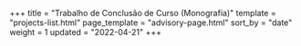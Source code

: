 +++
title = "Trabalho de Conclusão de Curso (Monografia)"
template = "projects-list.html"
page_template = "advisory-page.html"
sort_by = "date"
weight = 1
updated = "2022-04-21"
+++
